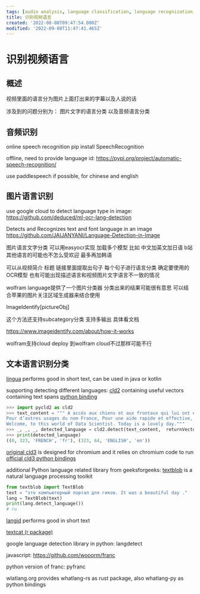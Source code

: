 ```yaml
---
tags: [audio analysis, language classification, language recognization, localization, OCR, pyjom, speech recognization]
title: 识别视频语言
created: '2022-08-08T09:47:54.000Z'
modified: '2022-09-08T11:47:41.465Z'
---
```


# 识别视频语言

## 概述

视频里面的语言分为图片上面打出来的字幕以及人说的话

涉及到的问题分别为： 图片文字的语言分类 以及音频语言分类

## 音频识别

online speech recognition
pip install SpeechRecognition

offline, need to provide language id:
https://pypi.org/project/automatic-speech-recognition/

use paddlespeech if possible, for chinese and english

## 图片语言识别

use google cloud to detect language type in image:
https://github.com/deduced/ml-ocr-lang-detection

Detects and Recognizes text and font language in an image
https://github.com/JAIJANYANI/Language-Detection-in-Image

图片语言文字分类 可以用easyocr实现 加载多个模型 比如 中文加英文加日语 b站其他语言的可能也不怎么受欢迎 最多再加韩语

可以从视频简介 标题 链接里面提取出句子 每个句子进行语言分类 确定要使用的OCR模型 也有可能出现描述语言和视频图片文字语言不一致的情况

wolfram language提供了一个图片分类器 分类出来的结果可能很有意思 可以结合苹果的图片关注区域生成器来结合使用

ImageIdentify[pictureObj]

这个方法还支持subcategory分类 支持多输出 具体看文档

https://www.imageidentify.com/about/how-it-works

wolfram支持cloud deploy 到wolfram cloud不过那样可能不行

## 文本语言识别分类

[lingua](https://github.com/pemistahl/lingua) performs good in short text, can be used in java or kotlin

supporting detecting different languages:
[cld2](https://github.com/ropensci/cld2) containing useful vectors containing text spans [python binding](https://pypi.org/project/pycld2/)

```python
>>> import pycld2 as cld2
>>> text_content = """ A accès aux chiens et aux frontaux qui lui ont été il peut consulter et modifier ses collections et exporter Cet article concerne le pays européen aujourd’hui appelé République française. 
Pour d’autres usages du nom France, Pour une aide rapide et effective, veuiller trouver votre aide dans le menu ci-dessus. 
Welcome, to this world of Data Scientist. Today is a lovely day."""
>>> _, _, _, detected_language = cld2.detect(text_content,  returnVectors=True)
>>> print(detected_language)
((0, 323, 'FRENCH', 'fr'), (323, 64, 'ENGLISH', 'en'))
```

[original cld3](https://github.com/google/cld3) is designed for chromium and it relies on chromium code to run
[official cld3 python bindings](https://pypi.org/project/gcld3/)

additional Python language related library from geeksforgeeks:
[textblob](https://textblob.readthedocs.io/en/dev/) is a natural language processing toolkit
```python
from textblob import TextBlob
text = "это компьютерный портал для гиков. It was a beautiful day ."
lang = TextBlob(text)
print(lang.detect_language())
# ru
```
[langid](https://github.com/saffsd/langid.py) performs good in short text

[textcat (r package)](https://cran.r-project.org/package=textcat)

google language detection library in python: langdetect

javascript:
https://github.com/wooorm/franc

python version of franc:
pyfranc

wlatlang.org provides whatlang-rs as rust package, also whatlang-py as python bindings
